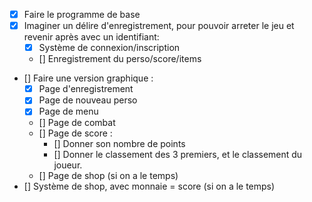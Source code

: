 - [x] Faire le programme de base
- [x] Imaginer un délire d'enregistrement, pour pouvoir arreter le jeu et revenir après avec un identifiant:
    - [x] Système de connexion/inscription
    - [] Enregistrement du perso/score/items
- [] Faire une version graphique :
    - [x] Page d'enregistrement
    - [x] Page de nouveau perso
    - [x] Page de menu
    - [] Page de combat
    - [] Page de score :
        - [] Donner son nombre de points
        - [] Donner le classement des 3 premiers, et le classement du joueur.
    - [] Page de shop (si on a le temps)
- [] Système de shop, avec monnaie = score (si on a le temps)